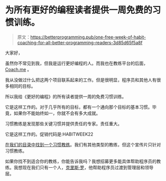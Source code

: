 # 为所有更好的编程读者提供一周免费的习惯训练。

> 原文：<https://betterprogramming.pub/one-free-week-of-habit-coaching-for-all-better-programming-readers-3d85d65f5a8f>

大家好，

虽然你不常见到我，但我是运行更好编程的人。而我也在教练平台的后面， [Coach.me](https://coach.me/) 。

我从没做过什么把这两个项目联系起来的工作。但是很明显，程序员和其他人有很多相同的目标。

所以我给《更好的编程》的所有读者提供一周的免费习惯训练。

它是这样工作的。对于几乎所有的目标，都有一个通向那个目标的基本习惯。毕竟，如果你不能始终如一，你就不会有多大成就。

习惯教练是发现那些关键习惯并提供责任的专家。责任重大。

它是这样工作的。促销代码是:HABITWEEK22

[在我们的目录中找到一个习惯教练](https://www.coach.me/find-a-coach)。我们有其他类型的教练，但这个宣传片只针对习惯教练。

如果你找不到适合你的教练，你能告诉我吗？我想招募更多能具体帮助程序员的教练。我想现在我们只有一个人，[克里斯·罗](https://www.coach.me/ChrisRowe)，他帮助程序员过渡到管理层和领导层。